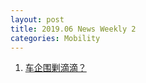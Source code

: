 ```yaml
---
layout: post
title: 2019.06 News Weekly 2
categories: Mobility
---
```


1. [车企围剿滴滴？](https://www.huxiu.com/article/303151.html)

